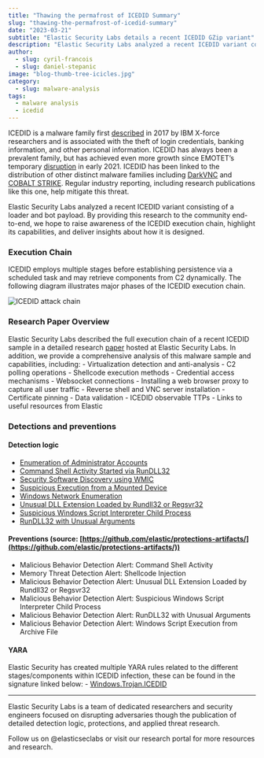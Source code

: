 ```yaml
---
title: "Thawing the permafrost of ICEDID Summary"
slug: "thawing-the-permafrost-of-icedid-summary"
date: "2023-03-21"
subtitle: "Elastic Security Labs details a recent ICEDID GZip variant"
description: "Elastic Security Labs analyzed a recent ICEDID variant consisting of a loader and bot payload. By providing this research to the community end-to-end, we hope to raise awareness of the ICEDID execution chain, capabilities, and design."
author:
  - slug: cyril-francois
  - slug: daniel-stepanic
image: "blog-thumb-tree-icicles.jpg"
category:
  - slug: malware-analysis
tags:
  - malware analysis
  - icedid
---
```


ICEDID is a malware family first [described](https://securityintelligence.com/new-banking-trojan-icedid-discovered-by-ibm-x-force-research/) in 2017 by IBM X-force researchers and is associated with the theft of login credentials, banking information, and other personal information. ICEDID has always been a prevalent family, but has achieved even more growth since EMOTET’s temporary [disruption](https://www.justice.gov/opa/pr/emotet-botnet-disrupted-international-cyber-operation) in early 2021. ICEDID has been linked to the distribution of other distinct malware families including [DarkVNC](https://malpedia.caad.fkie.fraunhofer.de/details/win.darkvnc) and [COBALT STRIKE](https://www.cybereason.com/blog/threat-analysis-report-all-paths-lead-to-cobalt-strike-icedid-emotet-and-qbot). Regular industry reporting, including research publications like this one, help mitigate this threat.

Elastic Security Labs analyzed a recent ICEDID variant consisting of a loader and bot payload. By providing this research to the community end-to-end, we hope to raise awareness of the ICEDID execution chain, highlight its capabilities, and deliver insights about how it is designed.

### Execution Chain

ICEDID employs multiple stages before establishing persistence via a scheduled task and may retrieve components from C2 dynamically. The following diagram illustrates major phases of the ICEDID execution chain.

![ICEDID attack chain](/assets/images/thawing-the-permafrost-of-icedid-summary/image1.jpg)

### Research Paper Overview

Elastic Security Labs described the full execution chain of a recent ICEDID sample in a detailed research [paper](https://www.elastic.co/pdf/elastic-security-labs-thawing-the-permafrost-of-icedid.pdf) hosted at Elastic Security Labs. In addition, we provide a comprehensive analysis of this malware sample and capabilities, including: - Virtualization detection and anti-analysis - C2 polling operations - Shellcode execution methods - Credential access mechanisms - Websocket connections - Installing a web browser proxy to capture all user traffic - Reverse shell and VNC server installation - Certificate pinning - Data validation - ICEDID observable TTPs - Links to useful resources from Elastic

### Detections and preventions

#### Detection logic

- [Enumeration of Administrator Accounts](https://www.elastic.co/guide/en/security/current/enumeration-of-administrator-accounts.html)
- [Command Shell Activity Started via RunDLL32](https://www.elastic.co/guide/en/security/current/command-shell-activity-started-via-rundll32.html)
- [Security Software Discovery using WMIC](https://www.elastic.co/guide/en/security/current/security-software-discovery-using-wmic.html)
- [Suspicious Execution from a Mounted Device](https://www.elastic.co/guide/en/security/current/suspicious-execution-from-a-mounted-device.html)
- [Windows Network Enumeration](https://www.elastic.co/guide/en/security/current/windows-network-enumeration.html)
- [Unusual DLL Extension Loaded by Rundll32 or Regsvr32](https://github.com/elastic/protections-artifacts/blob/main/behavior/rules/defense_evasion_unusual_dll_extension_loaded_by_rundll32_or_regsvr32.toml)
- [Suspicious Windows Script Interpreter Child Process](https://github.com/elastic/protections-artifacts/blob/main/behavior/rules/execution_suspicious_windows_script_interpreter_child_process.toml)
- [RunDLL32 with Unusual Arguments](https://github.com/elastic/protections-artifacts/blob/main/behavior/rules/defense_evasion_rundll32_with_unusual_arguments.toml)

#### Preventions (source: [https://github.com/elastic/protections-artifacts/](https://github.com/elastic/protections-artifacts/))

- Malicious Behavior Detection Alert: Command Shell Activity
- Memory Threat Detection Alert: Shellcode Injection
- Malicious Behavior Detection Alert: Unusual DLL Extension Loaded by Rundll32 or Regsvr32
- Malicious Behavior Detection Alert: Suspicious Windows Script Interpreter Child Process
- Malicious Behavior Detection Alert: RunDLL32 with Unusual Arguments
- Malicious Behavior Detection Alert: Windows Script Execution from Archive File

#### YARA

Elastic Security has created multiple YARA rules related to the different stages/components within ICEDID infection, these can be found in the signature linked below: - [Windows.Trojan.ICEDID](https://github.com/elastic/protections-artifacts/blob/main/yara/rules/Windows_Trojan_IcedID.yar)

---

Elastic Security Labs is a team of dedicated researchers and security engineers focused on disrupting adversaries though the publication of detailed detection logic, protections, and applied threat research.

Follow us on @elasticseclabs or visit our research portal for more resources and research.

